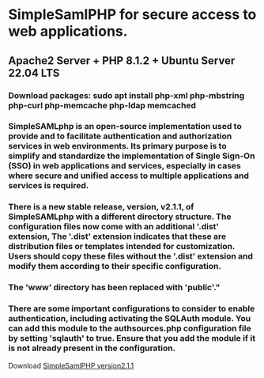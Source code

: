 # SimpleSamlPHP for secure access to web applications.
## Apache2 Server + PHP 8.1.2 +  Ubuntu Server 22.04 LTS
### Download packages:  sudo apt install php-xml php-mbstring php-curl php-memcache php-ldap memcached
### SimpleSAMLphp is an open-source implementation used to provide and to facilitate authentication and authorization services in web environments. Its primary purpose is to simplify and standardize the implementation of Single Sign-On (SSO) in web applications and services, especially in cases where secure and unified access to multiple applications and services is required.
### There is a new stable release, version, v2.1.1, of SimpleSAMLphp with a different directory structure. The configuration files now come with an additional '.dist' extension, The '.dist' extension indicates that these are distribution files or templates intended for customization. Users should copy these files without the '.dist' extension and modify them according to their specific configuration.
### The 'www' directory has been replaced with 'public'."
### There are some important configurations to consider to enable authentication, including activating the SQLAuth module. You can add this module to the authsources.php configuration file by setting 'sqlauth' to true. Ensure that you add the module if it is not already present in the configuration.
<p>Download <a href="https://github.com/simplesamlphp/simplesamlphp/releases/download/v2.1.1/simplesamlphp-2.1.1-full.tar.gz"> SimpleSamlPHP version2.1.1</a> </p>

